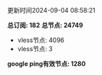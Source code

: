 更新时间2024-09-04 08:58:21

**总订阅: 182**
**总节点: 24749**
- vless节点: 4096
- vless节点: 3

**google ping有效节点: 1280**
